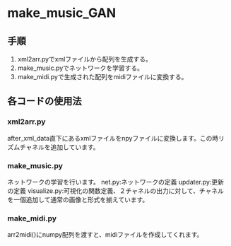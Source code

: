 # make_music_GAN

## 手順
1. xml2arr.pyでxmlファイルから配列を生成する。
2. make_music.pyでネットワークを学習する。
3. make_midi.pyで生成された配列をmidiファイルに変換する。

## 各コードの使用法
### xml2arr.py
after_xml_data直下にあるxmlファイルをnpyファイルに変換します。この時リズムチャネルを追加しています。

### make_music.py
ネットワークの学習を行います。
net.py:ネットワークの定義
updater.py:更新の定義
visualize.py:可視化の関数定義、２チャネルの出力に対して、チャネルを一個追加して通常の画像と形式を揃えています。

### make_midi.py
arr2midi()にnumpy配列を渡すと、midiファイルを作成してくれます。
